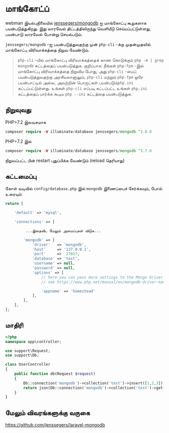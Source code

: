 # மாங்கோட்ப்

webman இயல்புநிலையில் [jenssegers/mongodb](https://github.com/jenssegers/laravel-mongodb) ஐ மாங்கோட்பு கூறுகளாக பயன்படுத்துகிறது. இது லாரவேல் திட்டத்திலிருந்து வெளியீடு செய்யப்பட்டுள்ளது, பயன்பாடு லாரவேல் போன்று செயல்படும்.

`jenssegers/mongodb` -ஐ பயன்படுத்துவதற்கு முன் `php-cli` -க்கு முதன்முதலில் மாங்கோட்பு விரிவாக்கத்தை நிறுவ வேண்டும்.

> `php-cli` -யில் மாங்கோட்பு விரிவாக்கத்தைக் காண கொடுக்கும் `php -m | grep mongodb` கட்டத்தைப் பயன்படுத்துக. குறிப்பாக: நீங்கள் `php-fpm` -இல் மாங்கோட்பு விரிவாக்கத்தை நிறுவிய போது, அது `php-cli` -யைப் பயன்படுத்துவதற்கு அரசியலானாலும், `php-cli` மற்றும் `php-fpm` ஒரே பயன்பாட்டில் அல்ல, அவற்றின் பொருட்கள் பயன்படும்`php.ini` கட்டப்பட்டுள்ளது. உங்கள் `php-cli` எப்படி கட்டப்பட்ட உங்கள் `php.ini` கட்டத்தைப் பார்க்க கூடிய `php --ini` கட்டத்தை பயன்படுத்துக.

## நிறுவுவது

PHP>7.2 இலவசமாக
```php
composer require -W illuminate/database jenssegers/mongodb ^3.8.0
```
PHP=7.2 இல்
```php
composer require -W illuminate/database jenssegers/mongodb ^3.7.0
```

நிறுவப்பட்ட பின் restart புதுப்பிக்க வேண்டும் (reload தெரியாது)

## கட்டமைப்பு
கோள் வடிவில் `config/database.php` இல் `mongodb` இணைப்பைச் சேர்க்கவும், போல் உரையும்:
```php
return [

    'default' => 'mysql',

    'connections' => [

         ...இதைவிட மேலும் அமைப்புகள் விடுக...

        'mongodb' => [
            'driver'   => 'mongodb',
            'host'     => '127.0.0.1',
            'port'     =>  27017,
            'database' => 'test',
            'username' => null,
            'password' => null,
            'options' => [
                // here you can pass more settings to the Mongo Driver Manager
                // see https://www.php.net/manual/en/mongodb-driver-manager.construct.php under "Uri Options" for a list of complete parameters that you can use

                'appname' => 'homestead'
            ],
        ],
    ],
];
```
## மாதிரி
```php
<?php
namespace app\controller;

use support\Request;
use support\Db;

class UserController
{
    public function db(Request $request)
    {
        Db::connection('mongodb')->collection('test')->insert([1,2,3]);
        return json(Db::connection('mongodb')->collection('test')->get());
    }
}
```

## மேலும் விவரங்களுக்கு வருகை

https://github.com/jenssegers/laravel-mongodb
